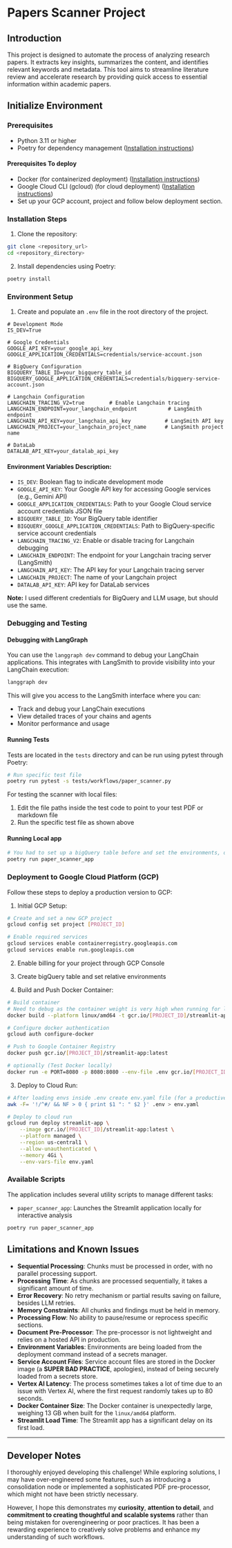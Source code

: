 # Papers Scanner Project

## Introduction

This project is designed to automate the process of analyzing research papers. It extracts key insights, summarizes the content, and identifies relevant keywords and metadata. This tool aims to streamline literature review and accelerate research by providing quick access to essential information within academic papers.

## Initialize Environment

### Prerequisites

- Python 3.11 or higher
- Poetry for dependency management ([Installation instructions](https://python-poetry.org/docs/#installation))

#### Prerequisites To deploy

- Docker (for containerized deployment) ([Installation instructions](https://docs.docker.com/get-docker/))
- Google Cloud CLI (gcloud) (for cloud deployment) ([Installation instructions](https://cloud.google.com/sdk/docs/install))
- Set up your GCP account, project and follow below deployment section.

### Installation Steps

1. Clone the repository:

```bash
git clone <repository_url>
cd <repository_directory>
```

2. Install dependencies using Poetry:

```bash
poetry install
```

### Environment Setup

1. Create and populate an `.env` file in the root directory of the project.

```shell
# Development Mode
IS_DEV=True

# Google Credentials
GOOGLE_API_KEY=your_google_api_key
GOOGLE_APPLICATION_CREDENTIALS=credentials/service-account.json

# BigQuery Configuration
BIGQUERY_TABLE_ID=your_bigquery_table_id
BIGQUERY_GOOGLE_APPLICATION_CREDENTIALS=credentials/bigquery-service-account.json

# Langchain Configuration
LANGCHAIN_TRACING_V2=true        # Enable Langchain tracing
LANGCHAIN_ENDPOINT=your_langchain_endpoint          # LangSmith endpoint
LANGCHAIN_API_KEY=your_langchain_api_key           # LangSmith API key
LANGCHAIN_PROJECT=your_langchain_project_name      # LangSmith project name

# DataLab
DATALAB_API_KEY=your_datalab_api_key
```

#### Environment Variables Description:

- `IS_DEV`: Boolean flag to indicate development mode
- `GOOGLE_API_KEY`: Your Google API key for accessing Google services (e.g., Gemini API)
- `GOOGLE_APPLICATION_CREDENTIALS`: Path to your Google Cloud service account credentials JSON file
- `BIGQUERY_TABLE_ID`: Your BigQuery table identifier
- `BIGQUERY_GOOGLE_APPLICATION_CREDENTIALS`: Path to BigQuery-specific service account credentials
- `LANGCHAIN_TRACING_V2`: Enable or disable tracing for Langchain debugging
- `LANGCHAIN_ENDPOINT`: The endpoint for your Langchain tracing server (LangSmith)
- `LANGCHAIN_API_KEY`: The API key for your Langchain tracing server
- `LANGCHAIN_PROJECT`: The name of your Langchain project
- `DATALAB_API_KEY`: API key for DataLab services

**Note:** I used different credentials for BigQuery and LLM usage, but should use the same.

### Debugging and Testing

#### Debugging with LangGraph

You can use the `langgraph dev` command to debug your LangChain applications. This integrates with LangSmith to provide visibility into your LangChain execution:

```bash
langgraph dev
```

This will give you access to the LangSmith interface where you can:

- Track and debug your LangChain executions
- View detailed traces of your chains and agents
- Monitor performance and usage

#### Running Tests

Tests are located in the `tests` directory and can be run using pytest through Poetry:

```bash
# Run specific test file
poetry run pytest -s tests/workflows/paper_scanner.py
```

For testing the scanner with local files:

1. Edit the file paths inside the test code to point to your test PDF or markdown file
2. Run the specific test file as shown above

#### Running Local app

```bash
# You had to set up a bigQuery table before and set the environments, otherwise run local test for testing
poetry run paper_scanner_app
```

### Deployment to Google Cloud Platform (GCP)

Follow these steps to deploy a production version to GCP:

1. Initial GCP Setup:

```bash
# Create and set a new GCP project
gcloud config set project [PROJECT_ID]

# Enable required services
gcloud services enable containerregistry.googleapis.com
gcloud services enable run.googleapis.com
```

2. Enable billing for your project through GCP Console

3. Create bigQuery table and set relative environments

4. Build and Push Docker Container:

```bash
# Build container
# Need to debug as the container weight is very high when running for linux/amd64
docker build --platform linux/amd64 -t gcr.io/[PROJECT_ID]/streamlit-app:latest .

# Configure docker authentication
gcloud auth configure-docker

# Push to Google Container Registry
docker push gcr.io/[PROJECT_ID]/streamlit-app:latest

# optionally (Test Docker locally)
docker run -e PORT=8080 -p 8080:8080 --env-file .env gcr.io/[PROJECT_ID]/streamlit-app:latest
```

3. Deploy to Cloud Run:

```bash
# After loading envs inside .env create env.yaml file (for a productive env. you should use google secrets manager for envs and credentials)
awk -F= '!/^#/ && NF > 0 { print $1 ": " $2 }' .env > env.yaml

# Deploy to cloud run
gcloud run deploy streamlit-app \
    --image gcr.io/[PROJECT_ID]/streamlit-app:latest \
    --platform managed \
    --region us-central1 \
    --allow-unauthenticated \
    --memory 4Gi \
    --env-vars-file env.yaml
```

### Available Scripts

The application includes several utility scripts to manage different tasks:

- `paper_scanner_app`: Launches the Streamlit application locally for interactive analysis

```bash
poetry run paper_scanner_app
```

## Limitations and Known Issues

- **Sequential Processing**: Chunks must be processed in order, with no parallel processing support.
- **Processing Time**: As chunks are processed sequentially, it takes a significant amount of time.
- **Error Recovery**: No retry mechanism or partial results saving on failure, besides LLM retries.
- **Memory Constraints**: All chunks and findings must be held in memory.
- **Processing Flow**: No ability to pause/resume or reprocess specific sections.
- **Document Pre-Processor**: The pre-processor is not lightweight and relies on a hosted API in production.
- **Environment Variables**: Environments are being loaded from the deployment command instead of a secrets manager.
- **Service Account Files**: Service account files are stored in the Docker image (a **SUPER BAD PRACTICE**, apologies), instead of being securely loaded from a secrets store.
- **Vertex AI Latency**: The process sometimes takes a lot of time due to an issue with Vertex AI, where the first request randomly takes up to 80 seconds.
- **Docker Container Size**: The Docker container is unexpectedly large, weighing 13 GB when built for the `linux/amd64` platform.
- **Streamlit Load Time**: The Streamlit app has a significant delay on its first load.

---

## Developer Notes

I thoroughly enjoyed developing this challenge! While exploring solutions, I may have over-engineered some features, such as introducing a consolidation node or implemented a sophisticated PDF pre-processor, which might not have been strictly necessary.

However, I hope this demonstrates my **curiosity**, **attention to detail**, and **commitment to creating thoughtful and scalable systems** rather than being mistaken for overengineering or poor practices. It has been a rewarding experience to creatively solve problems and enhance my understanding of such workflows.
